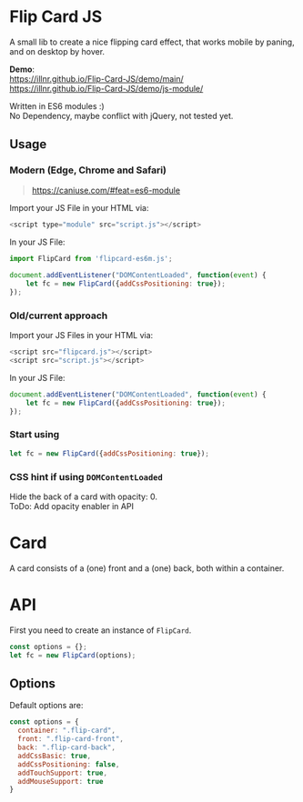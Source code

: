 # Flip Card JS
A small lib to create a nice flipping card effect, 
that works mobile by paning, and on desktop by hover.

**Demo**:  
https://illnr.github.io/Flip-Card-JS/demo/main/  
https://illnr.github.io/Flip-Card-JS/demo/js-module/


Written in ES6 modules :)  
No Dependency, maybe conflict with jQuery, not tested yet.

## Usage

### Modern (Edge, Chrome and Safari)
> https://caniuse.com/#feat=es6-module

Import your JS File in your HTML via:

```javascript
<script type="module" src="script.js"></script>
```

In your JS File:

```javascript
import FlipCard from 'flipcard-es6m.js';
 
document.addEventListener("DOMContentLoaded", function(event) {
    let fc = new FlipCard({addCssPositioning: true});
});
```

### Old/current approach
Import your JS Files in your HTML via:

```javascript
<script src="flipcard.js"></script>
<script src="script.js"></script>
```

In your JS File:

```javascript
document.addEventListener("DOMContentLoaded", function(event) {
    let fc = new FlipCard({addCssPositioning: true});
});
```

### Start using
```javascript
let fc = new FlipCard({addCssPositioning: true});
```

### CSS hint if using `DOMContentLoaded`
Hide the back of a card with opacity: 0.  
ToDo: Add opacity enabler in API

# Card
A card consists of a (one) front and a (one) back, both within a container.

# API
First you need to create an instance of `FlipCard`.

```javascript
const options = {};
let fc = new FlipCard(options);
```

## Options
Default options are:

```javascript
const options = {
  container: ".flip-card",
  front: ".flip-card-front",
  back: ".flip-card-back",
  addCssBasic: true,
  addCssPositioning: false,
  addTouchSupport: true,
  addMouseSupport: true
}
```
